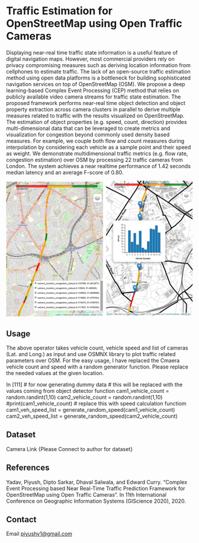 # Traffic Estimation for OpenStreetMap using Open Traffic Cameras

Displaying near-real time traffic state information is a useful feature of digital navigation maps. However, most commercial providers rely on privacy compromising measures such as deriving location information from cellphones to estimate traffic. The lack of an open-source traffic estimation method using open data platforms is a bottleneck for building sophisticated navigation services on top of OpenStreetMap (OSM). We propose a deep learning-based Complex Event Processing (CEP) method that relies on publicly available video camera streams for traffic state estimation. The proposed framework performs near-real time object detection and object property extraction across camera clusters in parallel to derive multiple measures related to traffic with the results visualized on OpenStreetMap. The estimation of object properties (e.g. speed, count, direction) provides multi-dimensional data that can be leveraged to create metrics and visualization for congestion beyond commonly used density based measures. For example, we couple both flow and count measures during interpolation by considering each vehicle as a sample point and their speed as weight. We demonstrate  multidimensional traffic metrics (e.g. flow rate, congestion estimation) over OSM by processing 22 traffic cameras from London. The system achieves a near realtime performance of 1.42 seconds median latency and an average F-score of 0.80.

![Image of OSM](https://github.com/piyushy1/OSMTrafficEstimation/blob/master/Maps.svg)

## Usage
The above operator takes vehicle count, vehicle speed and list of cameras (Lat. and Long.) as input and use OSMNX library to plot traffic related parameters over OSM.
For the easy usage, I have replaced the Cmaera vehicle count and speed with a random generator function. Please replace the needed values at the given location.

In [111]
        # for now generating dummy data
        # this will be replaced with the values coming from object detector function
        cam1_vehicle_count = random.randint(1,10)
        cam2_vehicle_count = random.randint(1,10)
        #print(cam1_vehicle_count)
        # replace this with speed calculation functiom
        cam1_veh_speed_list = generate_random_speed(cam1_vehicle_count)
        cam2_veh_speed_list = generate_random_speed(cam2_vehicle_count)

## Dataset
Camera Link {Please Connect to author for dataset}


## References
Yadav, Piyush, Dipto Sarkar, Dhaval Salwala, and Edward Curry. “Complex Event Processing based Near Real-Time Traffic Prediction Framework for OpenStreetMap using Open Traffic Cameras”. In 11th International Conference on Geographic Information Systems (GIScience 2020), 2020.

## Contact
Email <piyushy1@gmail.com>
